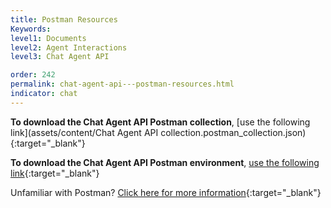 ```yaml
---
title: Postman Resources
Keywords:
level1: Documents
level2: Agent Interactions
level3: Chat Agent API  

order: 242
permalink: chat-agent-api---postman-resources.html
indicator: chat
---
```


**To download the Chat Agent API Postman collection**, [use the following link](assets/content/Chat Agent API collection.postman_collection.json){:target="_blank"}

**To download the Chat Agent API Postman environment**, [use the following link](assets/content/Alpha.postman_environment.json){:target="_blank"}

Unfamiliar with Postman? [Click here for more information](https://www.getpostman.com/){:target="_blank"}

